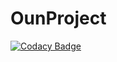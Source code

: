 # OunProject

[![Codacy Badge](https://api.codacy.com/project/badge/Grade/e48fb66756ce44f4a331b4a28e9e1d02)](https://app.codacy.com/gh/sarahdoi/Oun-Project?utm_source=github.com&utm_medium=referral&utm_content=sarahdoi/Oun-Project&utm_campaign=Badge_Grade_Settings)